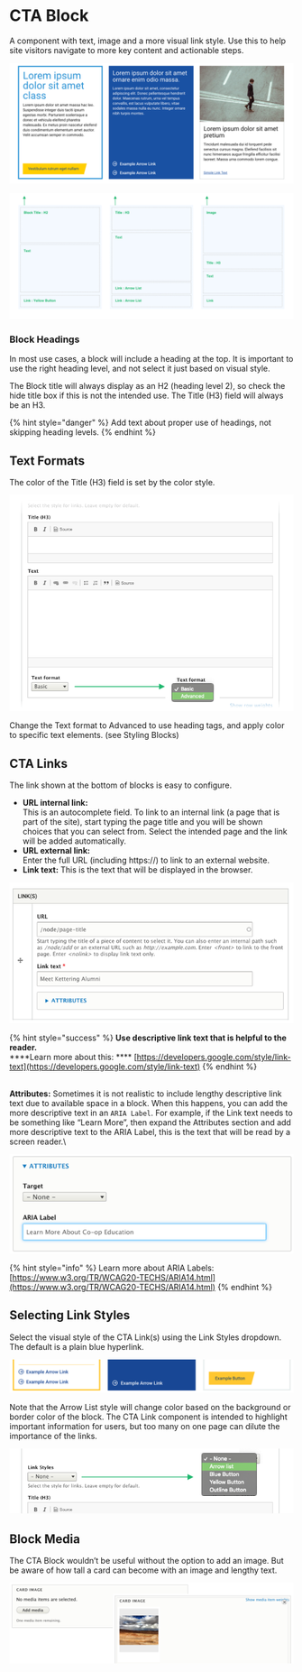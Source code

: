 # CTA Block

A component with text, image and a more visual link style. Use this to help site visitors navigate to more key content and actionable steps.



![](../../../.gitbook/assets/cta-examples.png)

![Schematic shows elements used to create each example.](../../../.gitbook/assets/ui-ctablock-wireframe.png)



### Block Headings

In most use cases, a block will include a heading at the top. It is important to use the right heading level, and not select it just based on visual style.

The Block title will always display as an H2 (heading level 2), so check the hide title box if this is not the intended use. The Title (H3) field will always be an H3.

{% hint style="danger" %}
Add text about proper use of headings, not skipping heading levels.
{% endhint %}

## Text Formats

The  color of the Title (H3) field is set by the color style.

![](../../../.gitbook/assets/UI-cta-block-formats.png)

Change the Text format to Advanced to use heading tags, and apply color to specific text elements. (see Styling Blocks)

## CTA Links

The link shown at the bottom of blocks is easy to configure.

* **URL internal link:**\
  This is an autocomplete field. To link to an internal link (a page that is part of the site), start typing the page title and you will be shown choices that you can select from. Select the intended page and the link will be added automatically.
* **URL external link:**\
  Enter the full URL (including https://) to link to an external website.
* **Link text:** This is the text that will be displayed in the browser.&#x20;

![](../../../.gitbook/assets/UI-cta-block-links.png)

{% hint style="success" %}
**Use descriptive link text that is helpful to the reader.**\
****Learn more about this: **** [https://developers.google.com/style/link-text](https://developers.google.com/style/link-text)
{% endhint %}

\
**Attributes:** Sometimes it is not realistic to include lengthy descriptive link text due to available space in a block. When this happens, you can add the more descriptive text in an `ARIA Label`. For example, if the Link text needs to be something like “Learn More”, then expand the Attributes section and add more descriptive text to the ARIA Label, this is the text that will be read by a screen reader.\


![](../../../.gitbook/assets/UI-cta-block-links-attr.png)

{% hint style="info" %}
Learn more about ARIA Labels: [https://www.w3.org/TR/WCAG20-TECHS/ARIA14.html](https://www.w3.org/TR/WCAG20-TECHS/ARIA14.html)
{% endhint %}

## Selecting Link Styles

Select the visual style of the CTA Link(s) using the Link Styles dropdown. The default is a plain blue hyperlink.&#x20;

![](<../../../.gitbook/assets/Screen Shot 2020-06-20 at 9.05.05 AM.png>)

Note that the Arrow List style will change color based on the background or border color of the block. The CTA Link component is intended to highlight important information for users, but too many on one page can dilute the importance of the links.

![](../../../.gitbook/assets/UI-cta-block-linkstyles.png)

## Block Media

The CTA Block wouldn’t be useful without the option to add an image. But be aware of how tall a card can become with an image and lengthy text.

![](../../../.gitbook/assets/ui-cta-block-media.png)

